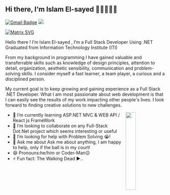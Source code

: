 ## Hi there, I'm Islam El-sayed 👋🏼👨🏻‍💻

[![Gmail Badge](https://img.shields.io/badge/-sdey9@uic.edu-c14438?style=flat&logo=Gmail&logoColor=white)](islamshawqi525@gmail.com "Connect via Email")
<a href="https://www.linkedin.com/in/islam-el-sayed-ab9252191/"><img src="https://img.shields.io/badge/linkedin-%230177B5?style=flat&logo=linkedin&logoColor=white"/></a>


[![Matrix SVG](https://raw.githubusercontent.com/rodrigograca31/rodrigograca31/master/matrix.svg)](https://www.youtube.com/watch?v=SDkAGkd4NLc)


Hello there ! I’m Islam El-sayed , I’m a Full Stack Developer Using .NET Graduated from Information Technology Institute (ITI)

From my background in programming I have gained valuable and transferrable skills such as knowledge of design principles, attention to detail, organization, aesthetic sensibility, communication and problem-solving skills. I consider myself a fast learner, a team player, a curious and a disciplined person.

My current goal is to keep growing and gaining experience as a Full Stack .NET Developer. What I am most passionate about web development is that I can easily see the results of my work impacting other people's lives. I look forward to finding creative solutions to new challenges.

  <img src="https://github.com/mohamedabusrea/mohamedabusrea/blob/master/profile-img.png" align="right" width="25%"/>


- 🌱 I’m currently learning ASP.NET MVC & WEB API / React js FrameWork 
- 👯 I’m looking to collaborate on any Full-Stack Dot.Net project which seems interesting or useful
- 🤔 I’m looking for help with Problem Solving 😭!
- 💬 Ask me about Ask me about anything, I am happy to help, only if the ball is in my court!
- 😄 Pronouns:he/him or Coder-Man😉
- ⚡ Fun fact: The Walking Dead ▶️..



